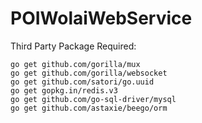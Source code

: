# POIWolaiWebService

Third Party Package Required:

```
go get github.com/gorilla/mux
go get github.com/gorilla/websocket
go get github.com/satori/go.uuid
go get gopkg.in/redis.v3
go get github.com/go-sql-driver/mysql
go get github.com/astaxie/beego/orm
```